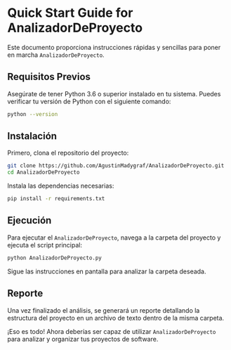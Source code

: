 # Quick Start Guide for AnalizadorDeProyecto

Este documento proporciona instrucciones rápidas y sencillas para poner en marcha `AnalizadorDeProyecto`.

## Requisitos Previos

Asegúrate de tener Python 3.6 o superior instalado en tu sistema. Puedes verificar tu versión de Python con el siguiente comando:

```bash
python --version
```

## Instalación

Primero, clona el repositorio del proyecto:

```bash
git clone https://github.com/AgustinMadygraf/AnalizadorDeProyecto.git
cd AnalizadorDeProyecto
```

Instala las dependencias necesarias:

```bash
pip install -r requirements.txt
```

## Ejecución

Para ejecutar el `AnalizadorDeProyecto`, navega a la carpeta del proyecto y ejecuta el script principal:

```bash
python AnalizadorDeProyecto.py
```

Sigue las instrucciones en pantalla para analizar la carpeta deseada.

## Reporte

Una vez finalizado el análisis, se generará un reporte detallando la estructura del proyecto en un archivo de texto dentro de la misma carpeta.

¡Eso es todo! Ahora deberías ser capaz de utilizar `AnalizadorDeProyecto` para analizar y organizar tus proyectos de software.

```